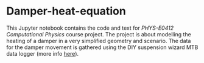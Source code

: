 # Damper-heat-equation

This Jupyter notebook contains the code and text for *PHYS-E0412 Computational Physics* course project. The project is about modelling the heating of a damper in a very simplified geometry and scenario. The data for the damper movement is gathered using the DIY suspension wizard MTB data logger (more info [here](https://wiki.aalto.fi/display/MEX/DIY+suspension+wizard+-+mountain+bike+suspension+data+logger)).
